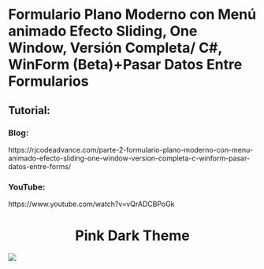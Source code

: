# Formulario Plano Moderno con Menú animado Efecto Sliding, One Window, Versión Completa/ C#, WinForm (Beta)+Pasar Datos Entre Formularios

<h2>Tutorial:</h2>
<h3>Blog:</h3>
https://rjcodeadvance.com/parte-2-formulario-plano-moderno-con-menu-animado-efecto-sliding-one-window-version-completa-c-winform-pasar-datos-entre-forms/
<h3>YouTube:</h3>
https://www.youtube.com/watch?v=vQrADCBPoGk

<div align='center'>
 <h1>Pink Dark Theme</h1>
</div>
<img src="https://rjcodeadvance.com/wp-content/uploads/2019/06/Formulario-modernista-MODERN-FLAT-GUI-2.png">

